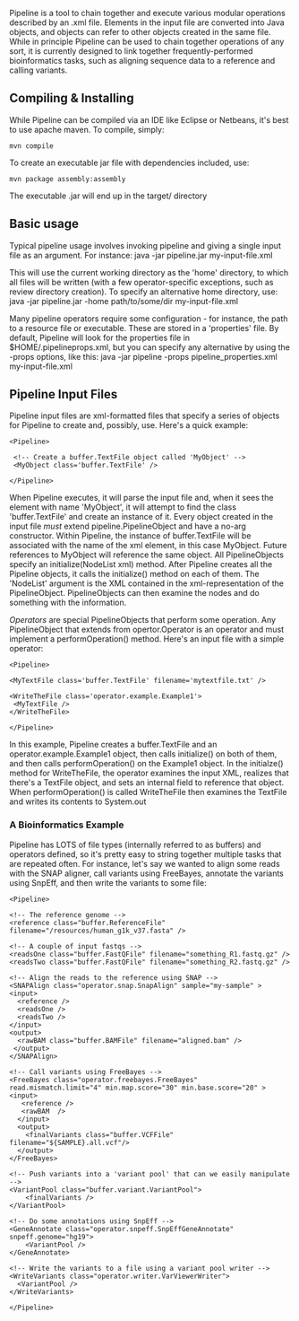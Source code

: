 Pipeline is a tool to chain together and execute various modular operations described by an .xml file. Elements in the input file are converted into Java objects, and objects can refer to other objects created in the same file. While in principle Pipeline can be used to chain together operations of any sort, it is currently designed to link together frequently-performed bioinformatics tasks, such as aligning sequence data to a reference and calling variants. 

Compiling & Installing
----------------------

While Pipeline can be compiled via an IDE like Eclipse or Netbeans, it's best to use apache maven. To compile, simply:

    mvn compile
  
To create an executable jar file with dependencies included, use:

    mvn package assembly:assembly
  
The executable .jar will end up in the target/ directory


Basic usage
-----------

Typical pipeline usage involves invoking pipeline and giving a single input file as an argument. For instance:
    java -jar pipeline.jar my-input-file.xml
    
This will use the current working directory as the 'home' directory, to which all files will be written (with a few operator-specific exceptions, such as review directory creation). To specify an alternative home directory, use:
    java -jar pipeline.jar -home path/to/some/dir  my-input-file.xml
    
Many pipeline operators require some configuration - for instance, the path to a resource file or executable. These are stored in a 'properties' file. By default, Pipeline will look for the properties file in $HOME/.pipelineprops.xml, but you can specify any alternative by using the -props options, like this:
  java -jar pipeline -props pipeline_properties.xml my-input-file.xml
  
    

Pipeline Input Files
--------------------

Pipeline input files are xml-formatted files that specify a series of objects for Pipeline to create and, possibly, use. Here's a quick example:
    
    <Pipeline>
    
     <!-- Create a buffer.TextFile object called 'MyObject' -->
     <MyObject class='buffer.TextFile' />
     
    </Pipeline>
  
  When Pipeline executes, it will parse the input file and, when it sees the element with name 'MyObject', it will attempt to find the class 'buffer.TextFile' and create an instance of it. Every object created in the input file *must* extend pipeline.PipelineObject and have a no-arg constructor. Within Pipeline, the instance of buffer.TextFile will be associated with the name of the xml element, in this case MyObject. Future references to MyObject will reference the same object. 
  All PipelineObjects specify an initialize(NodeList xml) method. After Pipeline creates all the Pipeline objects, it calls the initialize() method on each of them. The 'NodeList' argument is the XML contained in the xml-representation of the PipelineObject. PipelineObjects can then examine the nodes and do something with the information. 
  
   *Operators* are special PipelineObjects that perform some operation. Any PipelineObject that extends from opertor.Operator is an operator and must implement a performOperation() method. Here's an input file with a simple operator:
   
    <Pipeline>
    
    <MyTextFile class='buffer.TextFile' filename='mytextfile.txt' />
    
    <WriteTheFile class='operator.example.Example1'>
     <MyTextFile />
    </WriteTheFile>
    
    </Pipeline>
  
  In this example, Pipeline creates a buffer.TextFile and an operator.example.Example1 object, then calls initialize() on both of them, and then calls performOperation() on the Example1 object. In the initialze() method for WriteTheFile, the operator examines the input XML, realizes that there's a TextFile object, and sets an internal field to reference that object. When performOperation() is called WriteTheFile then examines the TextFile and writes its contents to System.out
  
  
### A Bioinformatics Example
  
  Pipeline has LOTS of file types (internally referred to as buffers) and operators defined, so it's pretty easy to string together multiple tasks that are repeated often. For instance, let's say we wanted to align some reads with the SNAP aligner, call variants using FreeBayes, annotate the variants using SnpEff, and then write the variants to some file:
  
    <Pipeline>
    
    <!-- The reference genome -->
    <reference class="buffer.ReferenceFile" filename="/resources/human_g1k_v37.fasta" />
    
    <!-- A couple of input fastqs -->
    <readsOne class="buffer.FastQFile" filename="something_R1.fastq.gz" />
    <readsTwo class="buffer.FastQFile" filename="something_R2.fastq.gz" />

    <!-- Align the reads to the reference using SNAP -->
    <SNAPAlign class="operator.snap.SnapAlign" sample="my-sample" >
    <input>
      <reference />
      <readsOne />
      <readsTwo />
    </input>
    <output>
      <rawBAM class="buffer.BAMFile" filename="aligned.bam" />
     </output>
    </SNAPAlign>

    <!-- Call variants using FreeBayes -->
    <FreeBayes class="operator.freebayes.FreeBayes" read.mismatch.limit="4" min.map.score="30" min.base.score="20" >
    <input>
       <reference />
       <rawBAM  />
      </input>
      <output>
        <finalVariants class="buffer.VCFFile" filename="${SAMPLE}.all.vcf"/>
      </output>
    </FreeBayes>

    <!-- Push variants into a 'variant pool' that can we easily manipulate -->
    <VariantPool class="buffer.variant.VariantPool">
        <finalVariants />
    </VariantPool>

    <!-- Do some annotations using SnpEff -->
    <GeneAnnotate class="operator.snpeff.SnpEffGeneAnnotate" snpeff.genome="hg19">
        <VariantPool />
    </GeneAnnotate>
    
    <!-- Write the variants to a file using a variant pool writer -->
    <WriteVariants class="operator.writer.VarViewerWriter">
      <VariantPool />
    </WriteVariants>
    
    </Pipeline>
    
